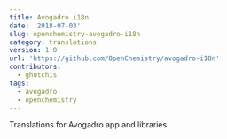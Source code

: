 ```yaml
---
title: Avogadro i18n
date: '2018-07-03'
slug: openchemistry-avogadro-i18n
category: translations
version: 1.0
url: 'https://github.com/OpenChemistry/avogadro-i18n'
contributors:
  - ghutchis
tags:
  - avogadro
  - openchemistry
---
```

Translations for Avogadro app and libraries
